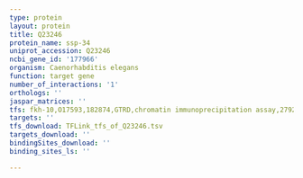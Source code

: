 ```yaml
---
type: protein
layout: protein
title: Q23246
protein_name: ssp-34
uniprot_accession: Q23246
ncbi_gene_id: '177966'
organism: Caenorhabditis elegans
function: target gene
number_of_interactions: '1'
orthologs: ''
jaspar_matrices: ''
tfs: fkh-10,O17593,182874,GTRD,chromatin immunoprecipitation assay,27924024%5Buid%5D,No
targets: ''
tfs_download: TFLink_tfs_of_Q23246.tsv
targets_download: ''
bindingSites_download: ''
binding_sites_ls: ''

---
```

